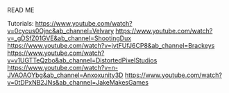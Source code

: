 READ ME

Tutorials:
https://www.youtube.com/watch?v=0cycus0Ojnc&ab_channel=Velvary
https://www.youtube.com/watch?v=_gDSfZ01GVE&ab_channel=ShootingDux
https://www.youtube.com/watch?v=jvtFUfJ6CP8&ab_channel=Brackeys
https://www.youtube.com/watch?v=v1UGTTeQzbo&ab_channel=DistortedPixelStudios
https://www.youtube.com/watch?v=n-JVAOAOYbg&ab_channel=Anxoxunity3D
https://www.youtube.com/watch?v=0tDPxNB2JNs&ab_channel=JakeMakesGames
